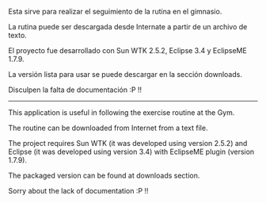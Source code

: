 Esta sirve para realizar el seguimiento de la rutina en el gimnasio.

La rutina puede ser descargada desde Internate a partir de un archivo de texto.

El proyecto fue desarrollado con Sun WTK 2.5.2, Eclipse 3.4 y EclipseME 1.7.9.

La versión lista para usar se puede descargar en la sección downloads.

Disculpen la falta de documentación :P !!


---


This application is useful in following the exercise routine at the Gym.

The routine can be downloaded from Internet from a text file.

The project requires Sun WTK (it was developed using version 2.5.2) and Eclipse (it was developed using version 3.4) with EclipseME plugin (version 1.7.9).

The packaged version can be found at downloads section.

Sorry about the lack of documentation :P !!
